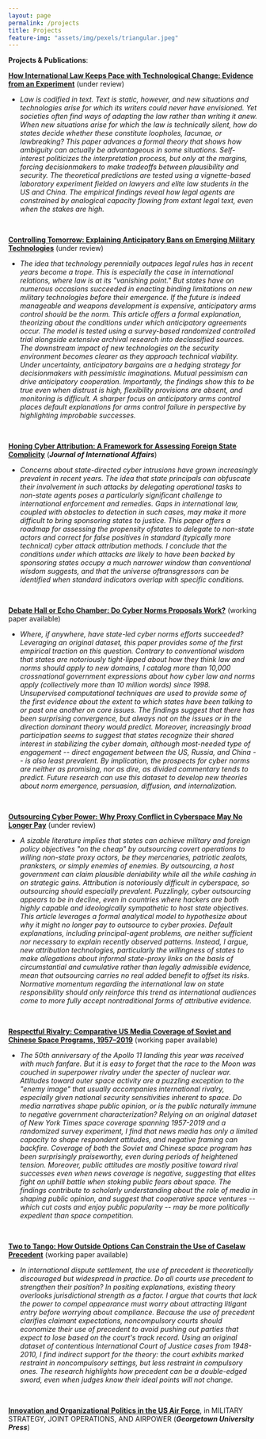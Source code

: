 ```yaml
---
layout: page
permalink: /projects
title: Projects
feature-img: "assets/img/pexels/triangular.jpeg"
---
```





<b>Projects & Publications</b>:



<a style="font-weight:bold" href="https://papers.ssrn.com/sol3/papers.cfm?abstract_id=3684991">How International Law Keeps Pace with Technological Change: Evidence from an Experiment</a> (under review)
<ul>
	<li><i>Law is codified in text. Text is static, however, and new situations and technologies arise for which its writers could never have envisioned. Yet societies often find ways of adapting the law rather than writing it anew. When new situations arise for which the law is technically silent, how do states decide whether these constitute loopholes, lacunae, or lawbreaking? This paper advances a formal theory that shows how ambiguity can actually be advantageous in some situations. Self-interest politicizes the interpretation process, but only at the margins, forcing decisionmakers to make tradeoffs between plausibility and security. The theoretical predictions are tested using a vignette-based laboratory experiment fielded on lawyers and elite law students in the US and China. The empirical findings reveal how legal agents are constrained by analogical capacity flowing from extant legal text, even when the stakes are high.</i></li>
</ul><br>

<a style="font-weight:bold" href="http://dx.doi.org/10.2139/ssrn.3423080">Controlling Tomorrow: Explaining Anticipatory Bans on Emerging Military Technologies</a> (under review)
<ul>
	<li><i>The idea that technology perennially outpaces legal rules has in recent years become a trope. This is especially the case in international relations, where law is at its "vanishing point." But states have on numerous occasions succeeded in enacting binding limitations on new military technologies before their emergence. If the future is indeed manageable and weapons development is expensive, anticipatory arms control should be the norm. This article offers a formal explanation, theorizing about the conditions under which anticipatory agreements occur. The model is tested using a survey-based randomized controlled trial alongside extensive archival research into declassified sources. The downstream impact of new technologies on the security environment becomes clearer as they approach technical viability. Under uncertainty, anticipatory bargains are a hedging strategy for decisionmakers with pessimistic imaginations. Mutual pessimism can drive anticipatory cooperation. Importantly, the findings show this to be true even when distrust is high, flexibility provisions are absent, and monitoring is difficult. A sharper focus on anticipatory arms control places default explanations for arms control failure in perspective by highlighting improbable successes.</i></li>
</ul><br>




<a style="font-weight:bold" href="https://www.jstor.org/stable/90012607?seq=1#metadata_info_tab_contents">Honing Cyber Attribution: A Framework for Assessing Foreign State Complicity</a> (<i><b>Journal of International Affairs</b></i>)
<ul>
	<li><i>Concerns about state-directed cyber intrusions have grown increasingly prevalent in recent years. The idea that state principals can obfuscate their involvement in such attacks by delegating operational tasks to non-state agents poses a particularly significant challenge to international enforcement and remedies. Gaps in international law, coupled with obstacles to detection in such cases, may make it more difficult to bring sponsoring states to justice. This paper offers a roadmap for assessing the propensity ofstates to delegate to non-state actors and correct for false positives in standard (typically more technical) cyber attack attribution methods. I conclude that the conditions under which attacks are likely to have been backed by sponsoring states occupy a much narrower window than conventional wisdom suggests, and that the universe oftransgressors can be identified when standard indicators overlap with specific conditions.</i></li>
</ul><br>

	
<a style="font-weight:bold" href="https://ssrn.com/abstract=3731163">Debate Hall or Echo Chamber: Do Cyber Norms Proposals Work?</a> (working paper available)
<ul>
	<li><i>Where, if anywhere, have state-led cyber norms efforts succeeded? Leveraging an original dataset, this paper provides some of the first empirical traction on this question. Contrary to conventional wisdom that states are notoriously tight-lipped about how they think law and norms should apply to new domains, I catalog more than 10,000 crossnational government expressions about how cyber law and norms apply (collectively more than 10 million words) since 1998. Unsupervised computational techniques are used to provide some of the first evidence about the extent to which states have been talking to or past one another on core issues. The findings suggest that there has been surprising convergence, but always not on the issues or in the direction dominant theory would predict. Moreover, increasingly broad participation seems to suggest that states recognize their shared interest in stabilizing the cyber domain, although most-needed type of engagement -- direct engagement between the US, Russia, and China -- is also least prevalent. By implication, the prospects for cyber norms are neither as promising, nor as dire, as divided commentary tends to predict. Future research can use this dataset to develop new theories about norm emergence, persuasion, diffusion, and internalization.</i></li>
</ul><br>


<a style="font-weight:bold" href="https://papers.ssrn.com/sol3/papers.cfm?abstract_id=3611582">Outsourcing Cyber Power: Why Proxy Conflict in Cyberspace May No Longer Pay</a> (under review)
<ul>
	<li><i>A sizable literature implies that states can achieve military and foreign policy objectives "on the cheap" by outsourcing covert operations to willing non-state proxy actors, be they mercenaries, patriotic zealots, pranksters, or simply enemies of enemies. By outsourcing, a host government can claim plausible deniability while all the while cashing in on strategic gains. Attribution is notoriously difficult in cyberspace, so outsourcing should especially prevalent. Puzzlingly, cyber outsourcing appears to be in decline, even in countries where hackers are both highly capable and ideologically sympathetic to host state objectives. This article leverages a formal analytical model to hypothesize about why it might no longer pay to outsource to cyber proxies. Default explanations, including principal-agent problems, are neither sufficient nor necessary to explain recently observed patterns. Instead, I argue, new attribution technologies, particularly the willingness of states to make allegations about informal state-proxy links on the basis of circumstantial and cumulative rather than legally admissible evidence, mean that outsourcing carries no real added benefit to offset its risks. Normative momentum regarding the international law on state responsibility should only reinforce this trend as international audiences come to more fully accept nontraditional forms of attributive evidence.</i></li>
</ul><br>



<a style="font-weight:bold" href="404">Respectful Rivalry: Comparative US Media Coverage of Soviet and Chinese Space Programs, 1957–2019</a> (working paper available)
<ul>
	<li><i>The 50th anniversary of the Apollo 11 landing this year was received with much fanfare. But it is easy to forget that the race to the Moon was couched in superpower rivalry under the specter of nuclear war. Attitudes toward outer space activity are a puzzling exception to the "enemy image" that usually accompanies international rivalry, especially given national security sensitivities inherent to space. Do media narratives shape public opinion, or is the public naturally immune to negative government characterization? Relying on an original dataset of New York Times space coverage spanning 1957-2019 and a randomized survey experiment, I find that news media has only a limited capacity to shape respondent attitudes, and negative framing can backfire. Coverage of both the Soviet and Chinese space program has been surprisingly praiseworthy, even during periods of heightened tension. Moreover, public attitudes are mostly positive toward rival successes even when news coverage is negative, suggesting that elites fight an uphill battle when stoking public fears about space. The findings contribute to scholarly understanding about the role of media in shaping public opinion, and suggest that cooperative space ventures -- which cut costs and enjoy public popularity -- may be more politically expedient than space competition.</i></li>
</ul><br>


<a style="font-weight:bold" href="404">Two to Tango: How Outside Options Can Constrain the Use of Caselaw Precedent</a> (working paper available)
<ul>
	<li><i>In international dispute settlement, the use of precedent is theoretically discouraged but widespread in practice. Do all courts use precedent to strengthen their position? In positing explanations, existing theory overlooks jurisdictional strength as a factor. I argue that courts that lack the power to compel appearance must worry about attracting litigant entry before worrying about compliance. Because the use of precedent clarifies claimant expectations, noncompulsory courts should economize their use of precedent to avoid pushing out parties that expect to lose based on the court's track record. Using an original dataset of contentious International Court of Justice cases from 1948-2010, I find indirect support for the theory: the court exhibits marked restraint in noncompulsory settings, but less restraint in compulsory ones. The research highlights how precedent can be a double-edged sword, even when judges know their ideal points will not change.</i></li>
</ul><br>


<a style="font-weight:bold" href="http://press.georgetown.edu/book/georgetown/military-strategy-joint-operations-and-airpower">Innovation and Organizational Politics in the US Air Force</a>, in MILITARY STRATEGY, JOINT OPERATIONS, AND AIRPOWER (<i><b>Georgetown University Press</b></i>)




